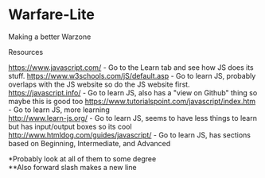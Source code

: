 # Warfare-Lite
Making a better Warzone

Resources

https://www.javascript.com/ - Go to the Learn tab and see how JS does its stuff.
https://www.w3schools.com/jS/default.asp - Go to learn JS, probably overlaps with the JS website so do the JS website first.
https://javascript.info/ - Go to learn JS, also has a "view on Github" thing so maybe this is good too
https://www.tutorialspoint.com/javascript/index.htm - Go to learn JS, more learning\
http://www.learn-js.org/ - Go to learn JS, seems to have less things to learn but has input/output boxes so its cool
http://www.htmldog.com/guides/javascript/ - Go to learn JS, has sections based on Beginning, Intermediate, and Advanced

*Probably look at all of them to some degree\
**Also forward slash makes a new line
